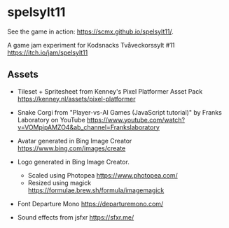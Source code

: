 # spelsylt11

See the game in action: <https://scmx.github.io/spelsylt11/>.

A game jam experiment for Kodsnacks Tvåveckorssylt #11
<https://itch.io/jam/spelsylt11>

## Assets

- Tileset + Spritesheet from Kenney's Pixel Platformer Asset Pack
  <https://kenney.nl/assets/pixel-platformer>

- Snake Corgi from "Player-vs-AI Games (JavaScript tutorial)"
  by Franks Laboratory on YouTube
  <https://www.youtube.com/watch?v=VOMpipAMZO4&ab_channel=Frankslaboratory>

- Avatar generated in Bing Image Creator <https://www.bing.com/images/create>

- Logo generated in Bing Image Creator.

  - Scaled using Photopea <https://www.photopea.com/>
  - Resized using magick <https://formulae.brew.sh/formula/imagemagick>

- Font Departure Mono <https://departuremono.com/>

- Sound effects from jsfxr <https://sfxr.me/>
